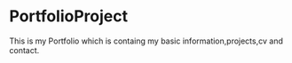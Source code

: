 # PortfolioProject
This is my Portfolio which is containg my basic information,projects,cv and contact.
